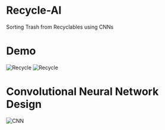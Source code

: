 # Recycle-AI
Sorting Trash from Recyclables using CNNs

# Demo
![Recycle](https://github.com/vee-upatising/Recycle-AI/blob/master/Recycle.gif)
![Recycle](https://github.com/vee-upatising/Recycle-AI/blob/master/Trash.gif)

# Convolutional Neural Network Design
![CNN](https://i.imgur.com/duTaHI8.png)
